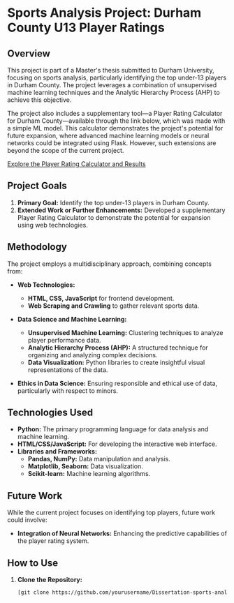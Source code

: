 # Sports Analysis Project: Durham County U13 Player Ratings

## Overview

This project is part of a Master's thesis submitted to Durham University, focusing on sports analysis, particularly identifying the top under-13 players in Durham County. The project leverages a combination of unsupervised machine learning techniques and the Analytic Hierarchy Process (AHP) to achieve this objective.

The project also includes a supplementary tool—a Player Rating Calculator for Durham County—available through the link below, which was made with a simple ML model. This calculator demonstrates the project's potential for future expansion, where advanced machine learning models or neural networks could be integrated using Flask. However, such extensions are beyond the scope of the current project.


[Explore the Player Rating Calculator and Results](https://gudidheeraj.github.io/Dissertation-sports-analysis/)

## Project Goals

1. **Primary Goal:** Identify the top under-13 players in Durham County.
2. **Extended Work or Further Enhancements:** Developed a supplementary Player Rating Calculator to demonstrate the potential for expansion using web technologies.

## Methodology

The project employs a multidisciplinary approach, combining concepts from:

- **Web Technologies:**
  - **HTML, CSS, JavaScript** for frontend development.
  - **Web Scraping and Crawling** to gather relevant sports data.
  
- **Data Science and Machine Learning:**
  - **Unsupervised Machine Learning:** Clustering techniques to analyze player performance data.
  - **Analytic Hierarchy Process (AHP):** A structured technique for organizing and analyzing complex decisions.
  - **Data Visualization:** Python libraries to create insightful visual representations of the data.
  
- **Ethics in Data Science:** Ensuring responsible and ethical use of data, particularly with respect to minors.

## Technologies Used

- **Python:** The primary programming language for data analysis and machine learning.
- **HTML/CSS/JavaScript:** For developing the interactive web interface.
- **Libraries and Frameworks:**
  - **Pandas, NumPy:** Data manipulation and analysis.
  - **Matplotlib, Seaborn:** Data visualization.
  - **Scikit-learn:** Machine learning algorithms.

## Future Work

While the current project focuses on identifying top players, future work could involve:

- **Integration of Neural Networks:** Enhancing the predictive capabilities of the player rating system.

## How to Use

1. **Clone the Repository:**

   ```bash
   [git clone https://github.com/yourusername/Dissertation-sports-analysis.git](https://github.com/GudiDheeraj/Dissertation-sports-analysis)
